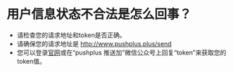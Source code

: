 # 用户信息状态不合法是怎么回事？

- 请检查您的请求地址和token是否正确。
- 请确保您的请求地址是 http://www.pushplus.plus/send
- 您可以登录<a href="//www.pushplus.plus/" target="_blank">官网</a>或在“pushplus 推送加”微信公众号上回复“token”来获取您的token值。
